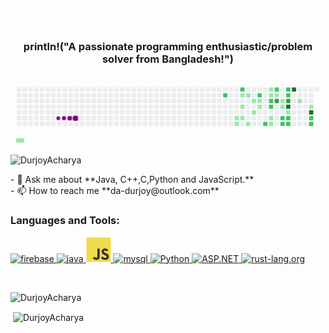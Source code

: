 <h1 align="center" style="color:#fff;">Hi This is Durjoy Acharya</h1>
<h3 align="center">println!("A passionate programming enthusiastic/problem solver  from Bangladesh!")</h3>
<svg viewBox="-16 -32 880 192" width="880" height="192" xmlns="http://www.w3.org/2000/svg"><desc>Generated with https://github.com/Platane/snk</desc><style>@keyframes c0{3.99%{fill:var(--c1)}4.01%,to{fill:var(--ce)}}@keyframes c1{55.1%{fill:var(--c2)}55.12%,to{fill:var(--ce)}}@keyframes c2{19.55%{fill:var(--c1)}19.57%,to{fill:var(--ce)}}@keyframes c3{21.77%{fill:var(--c1)}21.79%,to{fill:var(--ce)}}@keyframes c4{53.32%{fill:var(--c2)}53.34%,to{fill:var(--ce)}}@keyframes c5{24.43%{fill:var(--c1)}24.45%,to{fill:var(--ce)}}@keyframes c6{23.55%{fill:var(--c1)}23.57%,to{fill:var(--ce)}}@keyframes c7{19.99%{fill:var(--c1)}20.01%,to{fill:var(--ce)}}@keyframes c8{24.88%{fill:var(--c1)}24.9%,to{fill:var(--ce)}}@keyframes c9{20.88%{fill:var(--c1)}20.9%,to{fill:var(--ce)}}@keyframes ca{25.77%{fill:var(--c1)}25.79%,to{fill:var(--ce)}}@keyframes cb{27.55%{fill:var(--c1)}27.57%,to{fill:var(--ce)}}@keyframes cc{51.55%{fill:var(--c2)}51.57%,to{fill:var(--ce)}}@keyframes cd{26.21%{fill:var(--c1)}26.23%,to{fill:var(--ce)}}@keyframes ce{26.66%{fill:var(--c1)}26.68%,to{fill:var(--ce)}}@keyframes cf{48.88%{fill:var(--c2)}48.9%,to{fill:var(--ce)}}@keyframes cg{40.43%{fill:var(--c1)}40.45%,to{fill:var(--ce)}}@keyframes ch{39.99%{fill:var(--c1)}40.01%,to{fill:var(--ce)}}@keyframes ci{43.99%{fill:var(--c2)}44.01%,to{fill:var(--ce)}}@keyframes cj{44.43%{fill:var(--c2)}44.45%,to{fill:var(--ce)}}@keyframes ck{29.32%{fill:var(--c1)}29.34%,to{fill:var(--ce)}}@keyframes cl{29.77%{fill:var(--c1)}29.79%,to{fill:var(--ce)}}@keyframes cm{40.88%{fill:var(--c2)}40.9%,to{fill:var(--ce)}}@keyframes cn{39.55%{fill:var(--c1)}39.57%,to{fill:var(--ce)}}@keyframes co{68.43%{fill:var(--c3)}68.45%,to{fill:var(--ce)}}@keyframes cp{38.66%{fill:var(--c1)}38.68%,to{fill:var(--ce)}}@keyframes cq{38.21%{fill:var(--c1)}38.23%,to{fill:var(--ce)}}@keyframes cr{46.21%{fill:var(--c2)}46.23%,to{fill:var(--ce)}}@keyframes cs{47.55%{fill:var(--c2)}47.57%,to{fill:var(--ce)}}@keyframes ct{41.77%{fill:var(--c2)}41.79%,to{fill:var(--ce)}}@keyframes cu{42.21%{fill:var(--c2)}42.23%,to{fill:var(--ce)}}@keyframes cv{67.55%{fill:var(--c3)}67.57%,to{fill:var(--ce)}}@keyframes cw{69.77%{fill:var(--c4)}69.79%,to{fill:var(--ce)}}@keyframes cx{31.99%{fill:var(--c1)}32.01%,to{fill:var(--ce)}}@keyframes cy{46.66%{fill:var(--c2)}46.68%,to{fill:var(--ce)}}@keyframes cz{47.1%{fill:var(--c2)}47.12%,to{fill:var(--ce)}}@keyframes c10{71.55%{fill:var(--c4)}71.57%,to{fill:var(--ce)}}@keyframes c11{33.77%{fill:var(--c1)}33.79%,to{fill:var(--ce)}}@keyframes c12{35.1%{fill:var(--c1)}35.12%,to{fill:var(--ce)}}@keyframes c13{74.66%{fill:var(--c4)}74.68%,to{fill:var(--ce)}}@keyframes c14{63.55%{fill:var(--c2)}63.57%,to{fill:var(--ce)}}@keyframes c15{63.99%{fill:var(--c2)}64.01%,to{fill:var(--ce)}}@keyframes u0{3.99%{transform:scale(0,1)}19.55%,4.01%{transform:scale(.05,1)}19.57%,19.99%{transform:scale(.09,1)}20.01%,20.88%{transform:scale(.14,1)}20.9%,21.77%{transform:scale(.18,1)}21.79%,23.55%{transform:scale(.23,1)}23.57%,24.43%{transform:scale(.27,1)}24.45%,24.88%{transform:scale(.32,1)}24.9%,25.77%{transform:scale(.36,1)}25.79%,26.21%{transform:scale(.41,1)}26.23%,26.66%{transform:scale(.45,1)}26.68%,27.55%{transform:scale(.5,1)}27.57%,29.32%{transform:scale(.55,1)}29.34%,29.77%{transform:scale(.59,1)}29.79%,31.99%{transform:scale(.64,1)}32.01%,33.77%{transform:scale(.68,1)}33.79%,35.1%{transform:scale(.73,1)}35.12%,38.21%{transform:scale(.77,1)}38.23%,38.66%{transform:scale(.82,1)}38.68%,39.55%{transform:scale(.86,1)}39.57%,39.99%{transform:scale(.91,1)}40.01%,40.43%{transform:scale(.95,1)}40.45%,to{transform:scale(1,1)}}@keyframes u1{40.88%{transform:scale(0,1)}40.9%,41.77%{transform:scale(.07,1)}41.79%,42.21%{transform:scale(.13,1)}42.23%,43.99%{transform:scale(.2,1)}44.01%,44.43%{transform:scale(.27,1)}44.45%,46.21%{transform:scale(.33,1)}46.23%,46.66%{transform:scale(.4,1)}46.68%,47.1%{transform:scale(.47,1)}47.12%,47.55%{transform:scale(.53,1)}47.57%,48.88%{transform:scale(.6,1)}48.9%,51.55%{transform:scale(.67,1)}51.57%,53.32%{transform:scale(.73,1)}53.34%,55.1%{transform:scale(.8,1)}55.12%,63.55%{transform:scale(.87,1)}63.57%,63.99%{transform:scale(.93,1)}64.01%,to{transform:scale(1,1)}}@keyframes u2{67.55%{transform:scale(0,1)}67.57%,68.43%{transform:scale(.5,1)}68.45%,to{transform:scale(1,1)}}@keyframes u3{69.77%{transform:scale(0,1)}69.79%,71.55%{transform:scale(.33,1)}71.57%,74.66%{transform:scale(.67,1)}74.68%,to{transform:scale(1,1)}}@keyframes s0{0%,99.56%{transform:translate(0,-16px)}.44%{transform:translate(0,0)}1.78%{transform:translate(48px,0)}4%{transform:translate(48px,80px)}20.44%{transform:translate(640px,80px)}20.89%{transform:translate(640px,96px)}21.78%{transform:translate(608px,96px)}22.22%{transform:translate(608px,80px)}22.67%{transform:translate(624px,80px)}24.44%{transform:translate(624px,16px)}25.33%{transform:translate(656px,16px)}25.78%{transform:translate(656px,32px)}26.22%{transform:translate(672px,32px)}26.67%{transform:translate(672px,48px)}27.11%{transform:translate(656px,48px)}27.56%{transform:translate(656px,64px)}28.89%{transform:translate(704px,64px)}29.78%{transform:translate(704px,96px)}30.22%{transform:translate(720px,96px)}31.11%{transform:translate(720px,64px)}32.89%{transform:translate(784px,64px)}33.78%{transform:translate(784px,32px)}34.67%{transform:translate(816px,32px)}35.11%{transform:translate(816px,48px)}36.44%,70.22%{transform:translate(768px,48px)}36.89%{transform:translate(768px,64px)}37.78%{transform:translate(736px,64px)}39.11%{transform:translate(736px,16px)}40%,43.56%{transform:translate(704px,16px)}40.44%{transform:translate(704px,0)}41.78%{transform:translate(752px,0)}42.22%{transform:translate(752px,16px)}44.44%{transform:translate(704px,48px)}45.33%{transform:translate(736px,48px)}46.22%{transform:translate(736px,80px)}46.67%{transform:translate(752px,80px)}47.11%{transform:translate(752px,96px)}48.89%{transform:translate(688px,96px)}51.11%{transform:translate(688px,16px)}51.56%{transform:translate(672px,16px)}52%{transform:translate(672px,0)}54.67%{transform:translate(576px,0)}55.11%{transform:translate(576px,16px)}61.33%{transform:translate(800px,16px)}63.11%{transform:translate(800px,80px)}63.56%{transform:translate(816px,80px)}64%{transform:translate(816px,96px)}64.44%{transform:translate(800px,96px)}66.22%{transform:translate(800px,32px)}68.44%{transform:translate(720px,32px)}68.89%{transform:translate(720px,48px)}71.56%{transform:translate(768px,0)}72.89%{transform:translate(816px,0)}74.67%{transform:translate(816px,64px)}93.33%{transform:translate(144px,64px)}93.78%{transform:translate(144px,48px)}94.22%{transform:translate(128px,48px)}95.11%{transform:translate(128px,16px)}95.56%{transform:translate(112px,16px)}96%{transform:translate(112px,0)}96.89%{transform:translate(80px,0)}97.33%{transform:translate(80px,-16px)}}@keyframes s1{0%,99.56%{transform:translate(16px,-16px)}.44%{transform:translate(0,-16px)}.89%{transform:translate(0,0)}2.22%{transform:translate(48px,0)}4.44%{transform:translate(48px,80px)}20.89%{transform:translate(640px,80px)}21.33%{transform:translate(640px,96px)}22.22%{transform:translate(608px,96px)}22.67%{transform:translate(608px,80px)}23.11%{transform:translate(624px,80px)}24.89%{transform:translate(624px,16px)}25.78%{transform:translate(656px,16px)}26.22%{transform:translate(656px,32px)}26.67%{transform:translate(672px,32px)}27.11%{transform:translate(672px,48px)}27.56%{transform:translate(656px,48px)}28%{transform:translate(656px,64px)}29.33%{transform:translate(704px,64px)}30.22%{transform:translate(704px,96px)}30.67%{transform:translate(720px,96px)}31.56%{transform:translate(720px,64px)}33.33%{transform:translate(784px,64px)}34.22%{transform:translate(784px,32px)}35.11%{transform:translate(816px,32px)}35.56%{transform:translate(816px,48px)}36.89%,70.67%{transform:translate(768px,48px)}37.33%{transform:translate(768px,64px)}38.22%{transform:translate(736px,64px)}39.56%{transform:translate(736px,16px)}40.44%,44%{transform:translate(704px,16px)}40.89%{transform:translate(704px,0)}42.22%{transform:translate(752px,0)}42.67%{transform:translate(752px,16px)}44.89%{transform:translate(704px,48px)}45.78%{transform:translate(736px,48px)}46.67%{transform:translate(736px,80px)}47.11%{transform:translate(752px,80px)}47.56%{transform:translate(752px,96px)}49.33%{transform:translate(688px,96px)}51.56%{transform:translate(688px,16px)}52%{transform:translate(672px,16px)}52.44%{transform:translate(672px,0)}55.11%{transform:translate(576px,0)}55.56%{transform:translate(576px,16px)}61.78%{transform:translate(800px,16px)}63.56%{transform:translate(800px,80px)}64%{transform:translate(816px,80px)}64.44%{transform:translate(816px,96px)}64.89%{transform:translate(800px,96px)}66.67%{transform:translate(800px,32px)}68.89%{transform:translate(720px,32px)}69.33%{transform:translate(720px,48px)}72%{transform:translate(768px,0)}73.33%{transform:translate(816px,0)}75.11%{transform:translate(816px,64px)}93.78%{transform:translate(144px,64px)}94.22%{transform:translate(144px,48px)}94.67%{transform:translate(128px,48px)}95.56%{transform:translate(128px,16px)}96%{transform:translate(112px,16px)}96.44%{transform:translate(112px,0)}97.33%{transform:translate(80px,0)}97.78%{transform:translate(80px,-16px)}}@keyframes s2{0%,99.56%{transform:translate(32px,-16px)}.89%{transform:translate(0,-16px)}1.33%{transform:translate(0,0)}2.67%{transform:translate(48px,0)}4.89%{transform:translate(48px,80px)}21.33%{transform:translate(640px,80px)}21.78%{transform:translate(640px,96px)}22.67%{transform:translate(608px,96px)}23.11%{transform:translate(608px,80px)}23.56%{transform:translate(624px,80px)}25.33%{transform:translate(624px,16px)}26.22%{transform:translate(656px,16px)}26.67%{transform:translate(656px,32px)}27.11%{transform:translate(672px,32px)}27.56%{transform:translate(672px,48px)}28%{transform:translate(656px,48px)}28.44%{transform:translate(656px,64px)}29.78%{transform:translate(704px,64px)}30.67%{transform:translate(704px,96px)}31.11%{transform:translate(720px,96px)}32%{transform:translate(720px,64px)}33.78%{transform:translate(784px,64px)}34.67%{transform:translate(784px,32px)}35.56%{transform:translate(816px,32px)}36%{transform:translate(816px,48px)}37.33%,71.11%{transform:translate(768px,48px)}37.78%{transform:translate(768px,64px)}38.67%{transform:translate(736px,64px)}40%{transform:translate(736px,16px)}40.89%,44.44%{transform:translate(704px,16px)}41.33%{transform:translate(704px,0)}42.67%{transform:translate(752px,0)}43.11%{transform:translate(752px,16px)}45.33%{transform:translate(704px,48px)}46.22%{transform:translate(736px,48px)}47.11%{transform:translate(736px,80px)}47.56%{transform:translate(752px,80px)}48%{transform:translate(752px,96px)}49.78%{transform:translate(688px,96px)}52%{transform:translate(688px,16px)}52.44%{transform:translate(672px,16px)}52.89%{transform:translate(672px,0)}55.56%{transform:translate(576px,0)}56%{transform:translate(576px,16px)}62.22%{transform:translate(800px,16px)}64%{transform:translate(800px,80px)}64.44%{transform:translate(816px,80px)}64.89%{transform:translate(816px,96px)}65.33%{transform:translate(800px,96px)}67.11%{transform:translate(800px,32px)}69.33%{transform:translate(720px,32px)}69.78%{transform:translate(720px,48px)}72.44%{transform:translate(768px,0)}73.78%{transform:translate(816px,0)}75.56%{transform:translate(816px,64px)}94.22%{transform:translate(144px,64px)}94.67%{transform:translate(144px,48px)}95.11%{transform:translate(128px,48px)}96%{transform:translate(128px,16px)}96.44%{transform:translate(112px,16px)}96.89%{transform:translate(112px,0)}97.78%{transform:translate(80px,0)}98.22%{transform:translate(80px,-16px)}}@keyframes s3{0%,99.56%{transform:translate(48px,-16px)}1.33%{transform:translate(0,-16px)}1.78%{transform:translate(0,0)}3.11%{transform:translate(48px,0)}5.33%{transform:translate(48px,80px)}21.78%{transform:translate(640px,80px)}22.22%{transform:translate(640px,96px)}23.11%{transform:translate(608px,96px)}23.56%{transform:translate(608px,80px)}24%{transform:translate(624px,80px)}25.78%{transform:translate(624px,16px)}26.67%{transform:translate(656px,16px)}27.11%{transform:translate(656px,32px)}27.56%{transform:translate(672px,32px)}28%{transform:translate(672px,48px)}28.44%{transform:translate(656px,48px)}28.89%{transform:translate(656px,64px)}30.22%{transform:translate(704px,64px)}31.11%{transform:translate(704px,96px)}31.56%{transform:translate(720px,96px)}32.44%{transform:translate(720px,64px)}34.22%{transform:translate(784px,64px)}35.11%{transform:translate(784px,32px)}36%{transform:translate(816px,32px)}36.44%{transform:translate(816px,48px)}37.78%,71.56%{transform:translate(768px,48px)}38.22%{transform:translate(768px,64px)}39.11%{transform:translate(736px,64px)}40.44%{transform:translate(736px,16px)}41.33%,44.89%{transform:translate(704px,16px)}41.78%{transform:translate(704px,0)}43.11%{transform:translate(752px,0)}43.56%{transform:translate(752px,16px)}45.78%{transform:translate(704px,48px)}46.67%{transform:translate(736px,48px)}47.56%{transform:translate(736px,80px)}48%{transform:translate(752px,80px)}48.44%{transform:translate(752px,96px)}50.22%{transform:translate(688px,96px)}52.44%{transform:translate(688px,16px)}52.89%{transform:translate(672px,16px)}53.33%{transform:translate(672px,0)}56%{transform:translate(576px,0)}56.44%{transform:translate(576px,16px)}62.67%{transform:translate(800px,16px)}64.44%{transform:translate(800px,80px)}64.89%{transform:translate(816px,80px)}65.33%{transform:translate(816px,96px)}65.78%{transform:translate(800px,96px)}67.56%{transform:translate(800px,32px)}69.78%{transform:translate(720px,32px)}70.22%{transform:translate(720px,48px)}72.89%{transform:translate(768px,0)}74.22%{transform:translate(816px,0)}76%{transform:translate(816px,64px)}94.67%{transform:translate(144px,64px)}95.11%{transform:translate(144px,48px)}95.56%{transform:translate(128px,48px)}96.44%{transform:translate(128px,16px)}96.89%{transform:translate(112px,16px)}97.33%{transform:translate(112px,0)}98.22%{transform:translate(80px,0)}98.67%{transform:translate(80px,-16px)}}:root{--cb:#1b1f230a;--cs:purple;--ce:#ebedf0;--c0:#ebedf0;--c1:#9be9a8;--c2:#40c463;--c3:#30a14e;--c4:#216e39}@media (prefers-color-scheme:dark){:root{--cb:#1b1f230a;--cs:purple;--ce:#161b22;--c1:#01311f;--c2:#034525;--c3:#0f6d31;--c4:#00c647}}.c{shape-rendering:geometricPrecision;fill:var(--ce);stroke-width:1px;stroke:var(--cb);animation:none 22500ms linear infinite}.c.c0{fill:var(--c1);animation-name:c0}.c.c1{fill:var(--c2);animation-name:c1}.c.c2,.c.c3{fill:var(--c1);animation-name:c2}.c.c3{animation-name:c3}.c.c4{fill:var(--c2);animation-name:c4}.c.c5{fill:var(--c1);animation-name:c5}.c.c6,.c.c7,.c.c8{fill:var(--c1);animation-name:c6}.c.c7,.c.c8{animation-name:c7}.c.c8{animation-name:c8}.c.c9,.c.ca,.c.cb{fill:var(--c1);animation-name:c9}.c.ca,.c.cb{animation-name:ca}.c.cb{animation-name:cb}.c.cc{fill:var(--c2);animation-name:cc}.c.cd,.c.ce{fill:var(--c1);animation-name:cd}.c.ce{animation-name:ce}.c.cf{fill:var(--c2);animation-name:cf}.c.cg,.c.ch{fill:var(--c1);animation-name:cg}.c.ch{animation-name:ch}.c.ci,.c.cj{fill:var(--c2);animation-name:ci}.c.cj{animation-name:cj}.c.ck,.c.cl{fill:var(--c1);animation-name:ck}.c.cl{animation-name:cl}.c.cm{fill:var(--c2);animation-name:cm}.c.cn{fill:var(--c1);animation-name:cn}.c.co{fill:var(--c3);animation-name:co}.c.cp,.c.cq{fill:var(--c1);animation-name:cp}.c.cq{animation-name:cq}.c.cr{fill:var(--c2);animation-name:cr}.c.cs,.c.ct,.c.cu{fill:var(--c2);animation-name:cs}.c.ct,.c.cu{animation-name:ct}.c.cu{animation-name:cu}.c.cv{fill:var(--c3);animation-name:cv}.c.cw{fill:var(--c4);animation-name:cw}.c.cx{fill:var(--c1);animation-name:cx}.c.cy,.c.cz{fill:var(--c2);animation-name:cy}.c.cz{animation-name:cz}.c.c10{fill:var(--c4);animation-name:c10}.c.c11,.c.c12{fill:var(--c1);animation-name:c11}.c.c12{animation-name:c12}.c.c13{fill:var(--c4);animation-name:c13}.c.c14,.c.c15{fill:var(--c2);animation-name:c14}.c.c15{animation-name:c15}.s,.u{animation:none linear 22500ms infinite}.u,.u.u0{transform-origin:0 0}.u{transform:scale(0,1)}.u.u0{fill:var(--c1);animation-name:u0}.u.u1{fill:var(--c2);animation-name:u1;transform-origin:444.2px 0}.u.u2{fill:var(--c3);animation-name:u2;transform-origin:747px 0}.u.u3{fill:var(--c4);animation-name:u3;transform-origin:787.4px 0}.s{shape-rendering:geometricPrecision;fill:var(--cs)}.s.s0{transform:translate(0,-16px);animation-name:s0}.s.s1{transform:translate(16px,-16px);animation-name:s1}.s.s2{transform:translate(32px,-16px);animation-name:s2}.s.s3{transform:translate(48px,-16px);animation-name:s3}</style><rect class="c" x="2" y="2" rx="2" ry="2" width="12" height="12"/><rect class="c" x="2" y="18" rx="2" ry="2" width="12" height="12"/><rect class="c" x="2" y="34" rx="2" ry="2" width="12" height="12"/><rect class="c" x="2" y="50" rx="2" ry="2" width="12" height="12"/><rect class="c" x="2" y="66" rx="2" ry="2" width="12" height="12"/><rect class="c" x="2" y="82" rx="2" ry="2" width="12" height="12"/><rect class="c" x="2" y="98" rx="2" ry="2" width="12" height="12"/><rect class="c" x="18" y="2" rx="2" ry="2" width="12" height="12"/><rect class="c" x="18" y="18" rx="2" ry="2" width="12" height="12"/><rect class="c" x="18" y="34" rx="2" ry="2" width="12" height="12"/><rect class="c" x="18" y="50" rx="2" ry="2" width="12" height="12"/><rect class="c" x="18" y="66" rx="2" ry="2" width="12" height="12"/><rect class="c" x="18" y="82" rx="2" ry="2" width="12" height="12"/><rect class="c" x="18" y="98" rx="2" ry="2" width="12" height="12"/><rect class="c" x="34" y="2" rx="2" ry="2" width="12" height="12"/><rect class="c" x="34" y="18" rx="2" ry="2" width="12" height="12"/><rect class="c" x="34" y="34" rx="2" ry="2" width="12" height="12"/><rect class="c" x="34" y="50" rx="2" ry="2" width="12" height="12"/><rect class="c" x="34" y="66" rx="2" ry="2" width="12" height="12"/><rect class="c" x="34" y="82" rx="2" ry="2" width="12" height="12"/><rect class="c" x="34" y="98" rx="2" ry="2" width="12" height="12"/><rect class="c" x="50" y="2" rx="2" ry="2" width="12" height="12"/><rect class="c" x="50" y="18" rx="2" ry="2" width="12" height="12"/><rect class="c" x="50" y="34" rx="2" ry="2" width="12" height="12"/><rect class="c" x="50" y="50" rx="2" ry="2" width="12" height="12"/><rect class="c" x="50" y="66" rx="2" ry="2" width="12" height="12"/><rect class="c c0" x="50" y="82" rx="2" ry="2" width="12" height="12"/><rect class="c" x="50" y="98" rx="2" ry="2" width="12" height="12"/><rect class="c" x="66" y="2" rx="2" ry="2" width="12" height="12"/><rect class="c" x="66" y="18" rx="2" ry="2" width="12" height="12"/><rect class="c" x="66" y="34" rx="2" ry="2" width="12" height="12"/><rect class="c" x="66" y="50" rx="2" ry="2" width="12" height="12"/><rect class="c" x="66" y="66" rx="2" ry="2" width="12" height="12"/><rect class="c" x="66" y="82" rx="2" ry="2" width="12" height="12"/><rect class="c" x="66" y="98" rx="2" ry="2" width="12" height="12"/><rect class="c" x="82" y="2" rx="2" ry="2" width="12" height="12"/><rect class="c" x="82" y="18" rx="2" ry="2" width="12" height="12"/><rect class="c" x="82" y="34" rx="2" ry="2" width="12" height="12"/><rect class="c" x="82" y="50" rx="2" ry="2" width="12" height="12"/><rect class="c" x="82" y="66" rx="2" ry="2" width="12" height="12"/><rect class="c" x="82" y="82" rx="2" ry="2" width="12" height="12"/><rect class="c" x="82" y="98" rx="2" ry="2" width="12" height="12"/><rect class="c" x="98" y="2" rx="2" ry="2" width="12" height="12"/><rect class="c" x="98" y="18" rx="2" ry="2" width="12" height="12"/><rect class="c" x="98" y="34" rx="2" ry="2" width="12" height="12"/><rect class="c" x="98" y="50" rx="2" ry="2" width="12" height="12"/><rect class="c" x="98" y="66" rx="2" ry="2" width="12" height="12"/><rect class="c" x="98" y="82" rx="2" ry="2" width="12" height="12"/><rect class="c" x="98" y="98" rx="2" ry="2" width="12" height="12"/><rect class="c" x="114" y="2" rx="2" ry="2" width="12" height="12"/><rect class="c" x="114" y="18" rx="2" ry="2" width="12" height="12"/><rect class="c" x="114" y="34" rx="2" ry="2" width="12" height="12"/><rect class="c" x="114" y="50" rx="2" ry="2" width="12" height="12"/><rect class="c" x="114" y="66" rx="2" ry="2" width="12" height="12"/><rect class="c" x="114" y="82" rx="2" ry="2" width="12" height="12"/><rect class="c" x="114" y="98" rx="2" ry="2" width="12" height="12"/><rect class="c" x="130" y="2" rx="2" ry="2" width="12" height="12"/><rect class="c" x="130" y="18" rx="2" ry="2" width="12" height="12"/><rect class="c" x="130" y="34" rx="2" ry="2" width="12" height="12"/><rect class="c" x="130" y="50" rx="2" ry="2" width="12" height="12"/><rect class="c" x="130" y="66" rx="2" ry="2" width="12" height="12"/><rect class="c" x="130" y="82" rx="2" ry="2" width="12" height="12"/><rect class="c" x="130" y="98" rx="2" ry="2" width="12" height="12"/><rect class="c" x="146" y="2" rx="2" ry="2" width="12" height="12"/><rect class="c" x="146" y="18" rx="2" ry="2" width="12" height="12"/><rect class="c" x="146" y="34" rx="2" ry="2" width="12" height="12"/><rect class="c" x="146" y="50" rx="2" ry="2" width="12" height="12"/><rect class="c" x="146" y="66" rx="2" ry="2" width="12" height="12"/><rect class="c" x="146" y="82" rx="2" ry="2" width="12" height="12"/><rect class="c" x="146" y="98" rx="2" ry="2" width="12" height="12"/><rect class="c" x="162" y="2" rx="2" ry="2" width="12" height="12"/><rect class="c" x="162" y="18" rx="2" ry="2" width="12" height="12"/><rect class="c" x="162" y="34" rx="2" ry="2" width="12" height="12"/><rect class="c" x="162" y="50" rx="2" ry="2" width="12" height="12"/><rect class="c" x="162" y="66" rx="2" ry="2" width="12" height="12"/><rect class="c" x="162" y="82" rx="2" ry="2" width="12" height="12"/><rect class="c" x="162" y="98" rx="2" ry="2" width="12" height="12"/><rect class="c" x="178" y="2" rx="2" ry="2" width="12" height="12"/><rect class="c" x="178" y="18" rx="2" ry="2" width="12" height="12"/><rect class="c" x="178" y="34" rx="2" ry="2" width="12" height="12"/><rect class="c" x="178" y="50" rx="2" ry="2" width="12" height="12"/><rect class="c" x="178" y="66" rx="2" ry="2" width="12" height="12"/><rect class="c" x="178" y="82" rx="2" ry="2" width="12" height="12"/><rect class="c" x="178" y="98" rx="2" ry="2" width="12" height="12"/><rect class="c" x="194" y="2" rx="2" ry="2" width="12" height="12"/><rect class="c" x="194" y="18" rx="2" ry="2" width="12" height="12"/><rect class="c" x="194" y="34" rx="2" ry="2" width="12" height="12"/><rect class="c" x="194" y="50" rx="2" ry="2" width="12" height="12"/><rect class="c" x="194" y="66" rx="2" ry="2" width="12" height="12"/><rect class="c" x="194" y="82" rx="2" ry="2" width="12" height="12"/><rect class="c" x="194" y="98" rx="2" ry="2" width="12" height="12"/><rect class="c" x="210" y="2" rx="2" ry="2" width="12" height="12"/><rect class="c" x="210" y="18" rx="2" ry="2" width="12" height="12"/><rect class="c" x="210" y="34" rx="2" ry="2" width="12" height="12"/><rect class="c" x="210" y="50" rx="2" ry="2" width="12" height="12"/><rect class="c" x="210" y="66" rx="2" ry="2" width="12" height="12"/><rect class="c" x="210" y="82" rx="2" ry="2" width="12" height="12"/><rect class="c" x="210" y="98" rx="2" ry="2" width="12" height="12"/><rect class="c" x="226" y="2" rx="2" ry="2" width="12" height="12"/><rect class="c" x="226" y="18" rx="2" ry="2" width="12" height="12"/><rect class="c" x="226" y="34" rx="2" ry="2" width="12" height="12"/><rect class="c" x="226" y="50" rx="2" ry="2" width="12" height="12"/><rect class="c" x="226" y="66" rx="2" ry="2" width="12" height="12"/><rect class="c" x="226" y="82" rx="2" ry="2" width="12" height="12"/><rect class="c" x="226" y="98" rx="2" ry="2" width="12" height="12"/><rect class="c" x="242" y="2" rx="2" ry="2" width="12" height="12"/><rect class="c" x="242" y="18" rx="2" ry="2" width="12" height="12"/><rect class="c" x="242" y="34" rx="2" ry="2" width="12" height="12"/><rect class="c" x="242" y="50" rx="2" ry="2" width="12" height="12"/><rect class="c" x="242" y="66" rx="2" ry="2" width="12" height="12"/><rect class="c" x="242" y="82" rx="2" ry="2" width="12" height="12"/><rect class="c" x="242" y="98" rx="2" ry="2" width="12" height="12"/><rect class="c" x="258" y="2" rx="2" ry="2" width="12" height="12"/><rect class="c" x="258" y="18" rx="2" ry="2" width="12" height="12"/><rect class="c" x="258" y="34" rx="2" ry="2" width="12" height="12"/><rect class="c" x="258" y="50" rx="2" ry="2" width="12" height="12"/><rect class="c" x="258" y="66" rx="2" ry="2" width="12" height="12"/><rect class="c" x="258" y="82" rx="2" ry="2" width="12" height="12"/><rect class="c" x="258" y="98" rx="2" ry="2" width="12" height="12"/><rect class="c" x="274" y="2" rx="2" ry="2" width="12" height="12"/><rect class="c" x="274" y="18" rx="2" ry="2" width="12" height="12"/><rect class="c" x="274" y="34" rx="2" ry="2" width="12" height="12"/><rect class="c" x="274" y="50" rx="2" ry="2" width="12" height="12"/><rect class="c" x="274" y="66" rx="2" ry="2" width="12" height="12"/><rect class="c" x="274" y="82" rx="2" ry="2" width="12" height="12"/><rect class="c" x="274" y="98" rx="2" ry="2" width="12" height="12"/><rect class="c" x="290" y="2" rx="2" ry="2" width="12" height="12"/><rect class="c" x="290" y="18" rx="2" ry="2" width="12" height="12"/><rect class="c" x="290" y="34" rx="2" ry="2" width="12" height="12"/><rect class="c" x="290" y="50" rx="2" ry="2" width="12" height="12"/><rect class="c" x="290" y="66" rx="2" ry="2" width="12" height="12"/><rect class="c" x="290" y="82" rx="2" ry="2" width="12" height="12"/><rect class="c" x="290" y="98" rx="2" ry="2" width="12" height="12"/><rect class="c" x="306" y="2" rx="2" ry="2" width="12" height="12"/><rect class="c" x="306" y="18" rx="2" ry="2" width="12" height="12"/><rect class="c" x="306" y="34" rx="2" ry="2" width="12" height="12"/><rect class="c" x="306" y="50" rx="2" ry="2" width="12" height="12"/><rect class="c" x="306" y="66" rx="2" ry="2" width="12" height="12"/><rect class="c" x="306" y="82" rx="2" ry="2" width="12" height="12"/><rect class="c" x="306" y="98" rx="2" ry="2" width="12" height="12"/><rect class="c" x="322" y="2" rx="2" ry="2" width="12" height="12"/><rect class="c" x="322" y="18" rx="2" ry="2" width="12" height="12"/><rect class="c" x="322" y="34" rx="2" ry="2" width="12" height="12"/><rect class="c" x="322" y="50" rx="2" ry="2" width="12" height="12"/><rect class="c" x="322" y="66" rx="2" ry="2" width="12" height="12"/><rect class="c" x="322" y="82" rx="2" ry="2" width="12" height="12"/><rect class="c" x="322" y="98" rx="2" ry="2" width="12" height="12"/><rect class="c" x="338" y="2" rx="2" ry="2" width="12" height="12"/><rect class="c" x="338" y="18" rx="2" ry="2" width="12" height="12"/><rect class="c" x="338" y="34" rx="2" ry="2" width="12" height="12"/><rect class="c" x="338" y="50" rx="2" ry="2" width="12" height="12"/><rect class="c" x="338" y="66" rx="2" ry="2" width="12" height="12"/><rect class="c" x="338" y="82" rx="2" ry="2" width="12" height="12"/><rect class="c" x="338" y="98" rx="2" ry="2" width="12" height="12"/><rect class="c" x="354" y="2" rx="2" ry="2" width="12" height="12"/><rect class="c" x="354" y="18" rx="2" ry="2" width="12" height="12"/><rect class="c" x="354" y="34" rx="2" ry="2" width="12" height="12"/><rect class="c" x="354" y="50" rx="2" ry="2" width="12" height="12"/><rect class="c" x="354" y="66" rx="2" ry="2" width="12" height="12"/><rect class="c" x="354" y="82" rx="2" ry="2" width="12" height="12"/><rect class="c" x="354" y="98" rx="2" ry="2" width="12" height="12"/><rect class="c" x="370" y="2" rx="2" ry="2" width="12" height="12"/><rect class="c" x="370" y="18" rx="2" ry="2" width="12" height="12"/><rect class="c" x="370" y="34" rx="2" ry="2" width="12" height="12"/><rect class="c" x="370" y="50" rx="2" ry="2" width="12" height="12"/><rect class="c" x="370" y="66" rx="2" ry="2" width="12" height="12"/><rect class="c" x="370" y="82" rx="2" ry="2" width="12" height="12"/><rect class="c" x="370" y="98" rx="2" ry="2" width="12" height="12"/><rect class="c" x="386" y="2" rx="2" ry="2" width="12" height="12"/><rect class="c" x="386" y="18" rx="2" ry="2" width="12" height="12"/><rect class="c" x="386" y="34" rx="2" ry="2" width="12" height="12"/><rect class="c" x="386" y="50" rx="2" ry="2" width="12" height="12"/><rect class="c" x="386" y="66" rx="2" ry="2" width="12" height="12"/><rect class="c" x="386" y="82" rx="2" ry="2" width="12" height="12"/><rect class="c" x="386" y="98" rx="2" ry="2" width="12" height="12"/><rect class="c" x="402" y="2" rx="2" ry="2" width="12" height="12"/><rect class="c" x="402" y="18" rx="2" ry="2" width="12" height="12"/><rect class="c" x="402" y="34" rx="2" ry="2" width="12" height="12"/><rect class="c" x="402" y="50" rx="2" ry="2" width="12" height="12"/><rect class="c" x="402" y="66" rx="2" ry="2" width="12" height="12"/><rect class="c" x="402" y="82" rx="2" ry="2" width="12" height="12"/><rect class="c" x="402" y="98" rx="2" ry="2" width="12" height="12"/><rect class="c" x="418" y="2" rx="2" ry="2" width="12" height="12"/><rect class="c" x="418" y="18" rx="2" ry="2" width="12" height="12"/><rect class="c" x="418" y="34" rx="2" ry="2" width="12" height="12"/><rect class="c" x="418" y="50" rx="2" ry="2" width="12" height="12"/><rect class="c" x="418" y="66" rx="2" ry="2" width="12" height="12"/><rect class="c" x="418" y="82" rx="2" ry="2" width="12" height="12"/><rect class="c" x="418" y="98" rx="2" ry="2" width="12" height="12"/><rect class="c" x="434" y="2" rx="2" ry="2" width="12" height="12"/><rect class="c" x="434" y="18" rx="2" ry="2" width="12" height="12"/><rect class="c" x="434" y="34" rx="2" ry="2" width="12" height="12"/><rect class="c" x="434" y="50" rx="2" ry="2" width="12" height="12"/><rect class="c" x="434" y="66" rx="2" ry="2" width="12" height="12"/><rect class="c" x="434" y="82" rx="2" ry="2" width="12" height="12"/><rect class="c" x="434" y="98" rx="2" ry="2" width="12" height="12"/><rect class="c" x="450" y="2" rx="2" ry="2" width="12" height="12"/><rect class="c" x="450" y="18" rx="2" ry="2" width="12" height="12"/><rect class="c" x="450" y="34" rx="2" ry="2" width="12" height="12"/><rect class="c" x="450" y="50" rx="2" ry="2" width="12" height="12"/><rect class="c" x="450" y="66" rx="2" ry="2" width="12" height="12"/><rect class="c" x="450" y="82" rx="2" ry="2" width="12" height="12"/><rect class="c" x="450" y="98" rx="2" ry="2" width="12" height="12"/><rect class="c" x="466" y="2" rx="2" ry="2" width="12" height="12"/><rect class="c" x="466" y="18" rx="2" ry="2" width="12" height="12"/><rect class="c" x="466" y="34" rx="2" ry="2" width="12" height="12"/><rect class="c" x="466" y="50" rx="2" ry="2" width="12" height="12"/><rect class="c" x="466" y="66" rx="2" ry="2" width="12" height="12"/><rect class="c" x="466" y="82" rx="2" ry="2" width="12" height="12"/><rect class="c" x="466" y="98" rx="2" ry="2" width="12" height="12"/><rect class="c" x="482" y="2" rx="2" ry="2" width="12" height="12"/><rect class="c" x="482" y="18" rx="2" ry="2" width="12" height="12"/><rect class="c" x="482" y="34" rx="2" ry="2" width="12" height="12"/><rect class="c" x="482" y="50" rx="2" ry="2" width="12" height="12"/><rect class="c" x="482" y="66" rx="2" ry="2" width="12" height="12"/><rect class="c" x="482" y="82" rx="2" ry="2" width="12" height="12"/><rect class="c" x="482" y="98" rx="2" ry="2" width="12" height="12"/><rect class="c" x="498" y="2" rx="2" ry="2" width="12" height="12"/><rect class="c" x="498" y="18" rx="2" ry="2" width="12" height="12"/><rect class="c" x="498" y="34" rx="2" ry="2" width="12" height="12"/><rect class="c" x="498" y="50" rx="2" ry="2" width="12" height="12"/><rect class="c" x="498" y="66" rx="2" ry="2" width="12" height="12"/><rect class="c" x="498" y="82" rx="2" ry="2" width="12" height="12"/><rect class="c" x="498" y="98" rx="2" ry="2" width="12" height="12"/><rect class="c" x="514" y="2" rx="2" ry="2" width="12" height="12"/><rect class="c" x="514" y="18" rx="2" ry="2" width="12" height="12"/><rect class="c" x="514" y="34" rx="2" ry="2" width="12" height="12"/><rect class="c" x="514" y="50" rx="2" ry="2" width="12" height="12"/><rect class="c" x="514" y="66" rx="2" ry="2" width="12" height="12"/><rect class="c" x="514" y="82" rx="2" ry="2" width="12" height="12"/><rect class="c" x="514" y="98" rx="2" ry="2" width="12" height="12"/><rect class="c" x="530" y="2" rx="2" ry="2" width="12" height="12"/><rect class="c" x="530" y="18" rx="2" ry="2" width="12" height="12"/><rect class="c" x="530" y="34" rx="2" ry="2" width="12" height="12"/><rect class="c" x="530" y="50" rx="2" ry="2" width="12" height="12"/><rect class="c" x="530" y="66" rx="2" ry="2" width="12" height="12"/><rect class="c" x="530" y="82" rx="2" ry="2" width="12" height="12"/><rect class="c" x="530" y="98" rx="2" ry="2" width="12" height="12"/><rect class="c" x="546" y="2" rx="2" ry="2" width="12" height="12"/><rect class="c" x="546" y="18" rx="2" ry="2" width="12" height="12"/><rect class="c" x="546" y="34" rx="2" ry="2" width="12" height="12"/><rect class="c" x="546" y="50" rx="2" ry="2" width="12" height="12"/><rect class="c" x="546" y="66" rx="2" ry="2" width="12" height="12"/><rect class="c" x="546" y="82" rx="2" ry="2" width="12" height="12"/><rect class="c" x="546" y="98" rx="2" ry="2" width="12" height="12"/><rect class="c" x="562" y="2" rx="2" ry="2" width="12" height="12"/><rect class="c" x="562" y="18" rx="2" ry="2" width="12" height="12"/><rect class="c" x="562" y="34" rx="2" ry="2" width="12" height="12"/><rect class="c" x="562" y="50" rx="2" ry="2" width="12" height="12"/><rect class="c" x="562" y="66" rx="2" ry="2" width="12" height="12"/><rect class="c" x="562" y="82" rx="2" ry="2" width="12" height="12"/><rect class="c" x="562" y="98" rx="2" ry="2" width="12" height="12"/><rect class="c" x="578" y="2" rx="2" ry="2" width="12" height="12"/><rect class="c c1" x="578" y="18" rx="2" ry="2" width="12" height="12"/><rect class="c" x="578" y="34" rx="2" ry="2" width="12" height="12"/><rect class="c" x="578" y="50" rx="2" ry="2" width="12" height="12"/><rect class="c" x="578" y="66" rx="2" ry="2" width="12" height="12"/><rect class="c" x="578" y="82" rx="2" ry="2" width="12" height="12"/><rect class="c" x="578" y="98" rx="2" ry="2" width="12" height="12"/><rect class="c" x="594" y="2" rx="2" ry="2" width="12" height="12"/><rect class="c" x="594" y="18" rx="2" ry="2" width="12" height="12"/><rect class="c" x="594" y="34" rx="2" ry="2" width="12" height="12"/><rect class="c" x="594" y="50" rx="2" ry="2" width="12" height="12"/><rect class="c" x="594" y="66" rx="2" ry="2" width="12" height="12"/><rect class="c" x="594" y="82" rx="2" ry="2" width="12" height="12"/><rect class="c" x="594" y="98" rx="2" ry="2" width="12" height="12"/><rect class="c" x="610" y="2" rx="2" ry="2" width="12" height="12"/><rect class="c" x="610" y="18" rx="2" ry="2" width="12" height="12"/><rect class="c" x="610" y="34" rx="2" ry="2" width="12" height="12"/><rect class="c" x="610" y="50" rx="2" ry="2" width="12" height="12"/><rect class="c" x="610" y="66" rx="2" ry="2" width="12" height="12"/><rect class="c c2" x="610" y="82" rx="2" ry="2" width="12" height="12"/><rect class="c c3" x="610" y="98" rx="2" ry="2" width="12" height="12"/><rect class="c c4" x="626" y="2" rx="2" ry="2" width="12" height="12"/><rect class="c c5" x="626" y="18" rx="2" ry="2" width="12" height="12"/><rect class="c" x="626" y="34" rx="2" ry="2" width="12" height="12"/><rect class="c c6" x="626" y="50" rx="2" ry="2" width="12" height="12"/><rect class="c" x="626" y="66" rx="2" ry="2" width="12" height="12"/><rect class="c c7" x="626" y="82" rx="2" ry="2" width="12" height="12"/><rect class="c" x="626" y="98" rx="2" ry="2" width="12" height="12"/><rect class="c" x="642" y="2" rx="2" ry="2" width="12" height="12"/><rect class="c c8" x="642" y="18" rx="2" ry="2" width="12" height="12"/><rect class="c" x="642" y="34" rx="2" ry="2" width="12" height="12"/><rect class="c" x="642" y="50" rx="2" ry="2" width="12" height="12"/><rect class="c" x="642" y="66" rx="2" ry="2" width="12" height="12"/><rect class="c" x="642" y="82" rx="2" ry="2" width="12" height="12"/><rect class="c c9" x="642" y="98" rx="2" ry="2" width="12" height="12"/><rect class="c" x="658" y="2" rx="2" ry="2" width="12" height="12"/><rect class="c" x="658" y="18" rx="2" ry="2" width="12" height="12"/><rect class="c ca" x="658" y="34" rx="2" ry="2" width="12" height="12"/><rect class="c" x="658" y="50" rx="2" ry="2" width="12" height="12"/><rect class="c cb" x="658" y="66" rx="2" ry="2" width="12" height="12"/><rect class="c" x="658" y="82" rx="2" ry="2" width="12" height="12"/><rect class="c" x="658" y="98" rx="2" ry="2" width="12" height="12"/><rect class="c" x="674" y="2" rx="2" ry="2" width="12" height="12"/><rect class="c cc" x="674" y="18" rx="2" ry="2" width="12" height="12"/><rect class="c cd" x="674" y="34" rx="2" ry="2" width="12" height="12"/><rect class="c ce" x="674" y="50" rx="2" ry="2" width="12" height="12"/><rect class="c" x="674" y="66" rx="2" ry="2" width="12" height="12"/><rect class="c" x="674" y="82" rx="2" ry="2" width="12" height="12"/><rect class="c" x="674" y="98" rx="2" ry="2" width="12" height="12"/><rect class="c" x="690" y="2" rx="2" ry="2" width="12" height="12"/><rect class="c" x="690" y="18" rx="2" ry="2" width="12" height="12"/><rect class="c" x="690" y="34" rx="2" ry="2" width="12" height="12"/><rect class="c" x="690" y="50" rx="2" ry="2" width="12" height="12"/><rect class="c" x="690" y="66" rx="2" ry="2" width="12" height="12"/><rect class="c" x="690" y="82" rx="2" ry="2" width="12" height="12"/><rect class="c cf" x="690" y="98" rx="2" ry="2" width="12" height="12"/><rect class="c cg" x="706" y="2" rx="2" ry="2" width="12" height="12"/><rect class="c ch" x="706" y="18" rx="2" ry="2" width="12" height="12"/><rect class="c ci" x="706" y="34" rx="2" ry="2" width="12" height="12"/><rect class="c cj" x="706" y="50" rx="2" ry="2" width="12" height="12"/><rect class="c" x="706" y="66" rx="2" ry="2" width="12" height="12"/><rect class="c ck" x="706" y="82" rx="2" ry="2" width="12" height="12"/><rect class="c cl" x="706" y="98" rx="2" ry="2" width="12" height="12"/><rect class="c cm" x="722" y="2" rx="2" ry="2" width="12" height="12"/><rect class="c cn" x="722" y="18" rx="2" ry="2" width="12" height="12"/><rect class="c co" x="722" y="34" rx="2" ry="2" width="12" height="12"/><rect class="c" x="722" y="50" rx="2" ry="2" width="12" height="12"/><rect class="c" x="722" y="66" rx="2" ry="2" width="12" height="12"/><rect class="c" x="722" y="82" rx="2" ry="2" width="12" height="12"/><rect class="c" x="722" y="98" rx="2" ry="2" width="12" height="12"/><rect class="c" x="738" y="2" rx="2" ry="2" width="12" height="12"/><rect class="c" x="738" y="18" rx="2" ry="2" width="12" height="12"/><rect class="c cp" x="738" y="34" rx="2" ry="2" width="12" height="12"/><rect class="c cq" x="738" y="50" rx="2" ry="2" width="12" height="12"/><rect class="c" x="738" y="66" rx="2" ry="2" width="12" height="12"/><rect class="c cr" x="738" y="82" rx="2" ry="2" width="12" height="12"/><rect class="c cs" x="738" y="98" rx="2" ry="2" width="12" height="12"/><rect class="c ct" x="754" y="2" rx="2" ry="2" width="12" height="12"/><rect class="c cu" x="754" y="18" rx="2" ry="2" width="12" height="12"/><rect class="c cv" x="754" y="34" rx="2" ry="2" width="12" height="12"/><rect class="c cw" x="754" y="50" rx="2" ry="2" width="12" height="12"/><rect class="c cx" x="754" y="66" rx="2" ry="2" width="12" height="12"/><rect class="c cy" x="754" y="82" rx="2" ry="2" width="12" height="12"/><rect class="c cz" x="754" y="98" rx="2" ry="2" width="12" height="12"/><rect class="c c10" x="770" y="2" rx="2" ry="2" width="12" height="12"/><rect class="c" x="770" y="18" rx="2" ry="2" width="12" height="12"/><rect class="c" x="770" y="34" rx="2" ry="2" width="12" height="12"/><rect class="c" x="770" y="50" rx="2" ry="2" width="12" height="12"/><rect class="c" x="770" y="66" rx="2" ry="2" width="12" height="12"/><rect class="c" x="770" y="82" rx="2" ry="2" width="12" height="12"/><rect class="c" x="770" y="98" rx="2" ry="2" width="12" height="12"/><rect class="c" x="786" y="2" rx="2" ry="2" width="12" height="12"/><rect class="c" x="786" y="18" rx="2" ry="2" width="12" height="12"/><rect class="c c11" x="786" y="34" rx="2" ry="2" width="12" height="12"/><rect class="c" x="786" y="50" rx="2" ry="2" width="12" height="12"/><rect class="c" x="786" y="66" rx="2" ry="2" width="12" height="12"/><rect class="c" x="786" y="82" rx="2" ry="2" width="12" height="12"/><rect class="c" x="786" y="98" rx="2" ry="2" width="12" height="12"/><rect class="c" x="802" y="2" rx="2" ry="2" width="12" height="12"/><rect class="c" x="802" y="18" rx="2" ry="2" width="12" height="12"/><rect class="c" x="802" y="34" rx="2" ry="2" width="12" height="12"/><rect class="c" x="802" y="50" rx="2" ry="2" width="12" height="12"/><rect class="c" x="802" y="66" rx="2" ry="2" width="12" height="12"/><rect class="c" x="802" y="82" rx="2" ry="2" width="12" height="12"/><rect class="c" x="802" y="98" rx="2" ry="2" width="12" height="12"/><rect class="c" x="818" y="2" rx="2" ry="2" width="12" height="12"/><rect class="c" x="818" y="18" rx="2" ry="2" width="12" height="12"/><rect class="c" x="818" y="34" rx="2" ry="2" width="12" height="12"/><rect class="c c12" x="818" y="50" rx="2" ry="2" width="12" height="12"/><rect class="c c13" x="818" y="66" rx="2" ry="2" width="12" height="12"/><rect class="c c14" x="818" y="82" rx="2" ry="2" width="12" height="12"/><rect class="c c15" x="818" y="98" rx="2" ry="2" width="12" height="12"/><rect class="c" x="834" y="2" rx="2" ry="2" width="12" height="12"/><rect class="u u0" height="12" width="444.8" x="0.0" y="144"/><rect class="u u1" height="12" width="303.5" x="444.2" y="144"/><rect class="u u2" height="12" width="41.0" x="747.0" y="144"/><rect class="u u3" height="12" width="61.2" x="787.4" y="144"/><rect class="s s0" x="0.8" y="0.8" width="14.4" height="14.4" rx="4.5" ry="4.5"/><rect class="s s1" x="1.8" y="1.8" width="12.3" height="12.3" rx="4.1" ry="4.1"/><rect class="s s2" x="2.6" y="2.6" width="10.8" height="10.8" rx="3.6" ry="3.6"/><rect class="s s3" x="3.0" y="3.0" width="9.9" height="9.9" rx="3.3" ry="3.3"/></svg>
<p align="left"> <img src="https://komarev.com/ghpvc/?username=DurjoyAcharya&label=Profile%20views&color=0e75b6&style=flat" alt="DurjoyAcharya" /> </p>
- 💬 Ask me about **Java, C++,C,Python and JavaScript.** <br>
- 📫 How to reach me **da-durjoy@outlook.com**

<h3 align="left">Languages and Tools:</h3>
<p align="left"> <a href="https://firebase.google.com/" target="_blank"> <img src="https://www.vectorlogo.zone/logos/firebase/firebase-icon.svg" alt="firebase" width="40" height="40"/> </a> <a href="https://git-scm.com/" target="_blank"> <img src="https://www.vectorlogo.zone/logos/java/java-icon.svg" alt="java" width="40" height="40"/> </a> <a href="https://developer.mozilla.org/en-US/docs/Web/JavaScript" target="_blank"> <img src="https://raw.githubusercontent.com/devicons/devicon/master/icons/javascript/javascript-original.svg" alt="javascript" width="40" height="40"/> </a> <a href="https://www.mysql.com/" target="_blank"> <img src="https://www.vectorlogo.zone/logos/sqlite/sqlite-icon.svg" alt="mysql" width="40" height="40"/> </a> <a href="https://python.org" target="_blank"> <img src="https://www.vectorlogo.zone/logos/python/python-icon.svg" alt="Python" width="40" height="40"/> </a> <a href="https://asp.net/" target="_blank"> <img src="https://www.vectorlogo.zone/logos/dotnet/dotnet-icon.svg" alt="ASP.NET" width="40" height="40"/> </a>  <a href="https://asp.net/" target="_blank"> <img src="https://www.vectorlogo.zone/logos/rust-lang/rust-lang-ar21.svg" alt="rust-lang.org" width="40" height="40"/> </a> </p>
<br>
<p><img align="left" src="https://github-readme-stats.vercel.app/api/top-langs?username=DurjoyAcharya&show_icons=true&locale=en&layout=compact" alt="DurjoyAcharya" /></p>
<br>
<p>&nbsp;<img align="center" src="https://github-readme-stats.vercel.app/api?username=DurjoyAcharya&show_icons=true&locale=en" alt="DurjoyAcharya" /></p>
